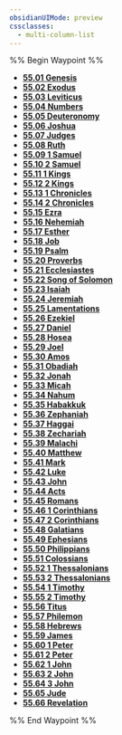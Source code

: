 ```yaml
---
obsidianUIMode: preview
cssclasses:
  - multi-column-list
---
```

%% Begin Waypoint %%
- **[55.01 Genesis](./55.01%20Genesis/55.01%20Genesis.md)**
- **[55.02 Exodus](./55.02%20Exodus/55.02%20Exodus.md)**
- **[55.03 Leviticus](./55.03%20Leviticus/55.03%20Leviticus.md)**
- **[55.04 Numbers](./55.04%20Numbers/55.04%20Numbers.md)**
- **[55.05 Deuteronomy](./55.05%20Deuteronomy/55.05%20Deuteronomy.md)**
- **[55.06 Joshua](./55.06%20Joshua/55.06%20Joshua.md)**
- **[55.07 Judges](./55.07%20Judges/55.07%20Judges.md)**
- **[55.08 Ruth](./55.08%20Ruth/55.08%20Ruth.md)**
- **[55.09 1 Samuel](./55.09%201%20Samuel/55.09%201%20Samuel.md)**
- **[55.10 2 Samuel](./55.10%202%20Samuel/55.10%202%20Samuel.md)**
- **[55.11 1 Kings](./55.11%201%20Kings/55.11%201%20Kings.md)**
- **[55.12 2 Kings](./55.12%202%20Kings/55.12%202%20Kings.md)**
- **[55.13 1 Chronicles](./55.13%201%20Chronicles/55.13%201%20Chronicles.md)**
- **[55.14 2 Chronicles](./55.14%202%20Chronicles/55.14%202%20Chronicles.md)**
- **[55.15 Ezra](./55.15%20Ezra/55.15%20Ezra.md)**
- **[55.16 Nehemiah](./55.16%20Nehemiah/55.16%20Nehemiah.md)**
- **[55.17 Esther](./55.17%20Esther/55.17%20Esther.md)**
- **[55.18 Job](./55.18%20Job/55.18%20Job.md)**
- **[55.19 Psalm](./55.19%20Psalm/55.19%20Psalm.md)**
- **[55.20 Proverbs](./55.20%20Proverbs/55.20%20Proverbs.md)**
- **[55.21 Ecclesiastes](./55.21%20Ecclesiastes/55.21%20Ecclesiastes.md)**
- **[55.22 Song of Solomon](./55.22%20Song%20of%20Solomon/55.22%20Song%20of%20Solomon.md)**
- **[55.23 Isaiah](./55.23%20Isaiah/55.23%20Isaiah.md)**
- **[55.24 Jeremiah](./55.24%20Jeremiah/55.24%20Jeremiah.md)**
- **[55.25 Lamentations](./55.25%20Lamentations/55.25%20Lamentations.md)**
- **[55.26 Ezekiel](./55.26%20Ezekiel/55.26%20Ezekiel.md)**
- **[55.27 Daniel](./55.27%20Daniel/55.27%20Daniel.md)**
- **[55.28 Hosea](./55.28%20Hosea/55.28%20Hosea.md)**
- **[55.29 Joel](./55.29%20Joel/55.29%20Joel.md)**
- **[55.30 Amos](./55.30%20Amos/55.30%20Amos.md)**
- **[55.31 Obadiah](./55.31%20Obadiah/55.31%20Obadiah.md)**
- **[55.32 Jonah](./55.32%20Jonah/55.32%20Jonah.md)**
- **[55.33 Micah](./55.33%20Micah/55.33%20Micah.md)**
- **[55.34 Nahum](./55.34%20Nahum/55.34%20Nahum.md)**
- **[55.35 Habakkuk](./55.35%20Habakkuk/55.35%20Habakkuk.md)**
- **[55.36 Zephaniah](./55.36%20Zephaniah/55.36%20Zephaniah.md)**
- **[55.37 Haggai](./55.37%20Haggai/55.37%20Haggai.md)**
- **[55.38 Zechariah](./55.38%20Zechariah/55.38%20Zechariah.md)**
- **[55.39 Malachi](./55.39%20Malachi/55.39%20Malachi.md)**
- **[55.40 Matthew](./55.40%20Matthew/55.40%20Matthew.md)**
- **[55.41 Mark](./55.41%20Mark/55.41%20Mark.md)**
- **[55.42 Luke](./55.42%20Luke/55.42%20Luke.md)**
- **[55.43 John](./55.43%20John/55.43%20John.md)**
- **[55.44 Acts](./55.44%20Acts/55.44%20Acts.md)**
- **[55.45 Romans](./55.45%20Romans/55.45%20Romans.md)**
- **[55.46 1 Corinthians](./55.46%201%20Corinthians/55.46%201%20Corinthians.md)**
- **[55.47 2 Corinthians](./55.47%202%20Corinthians/55.47%202%20Corinthians.md)**
- **[55.48 Galatians](./55.48%20Galatians/55.48%20Galatians.md)**
- **[55.49 Ephesians](./55.49%20Ephesians/55.49%20Ephesians.md)**
- **[55.50 Philippians](./55.50%20Philippians/55.50%20Philippians.md)**
- **[55.51 Colossians](./55.51%20Colossians/55.51%20Colossians.md)**
- **[55.52 1 Thessalonians](./55.52%201%20Thessalonians/55.52%201%20Thessalonians.md)**
- **[55.53 2 Thessalonians](./55.53%202%20Thessalonians/55.53%202%20Thessalonians.md)**
- **[55.54 1 Timothy](./55.54%201%20Timothy/55.54%201%20Timothy.md)**
- **[55.55 2 Timothy](./55.55%202%20Timothy/55.55%202%20Timothy.md)**
- **[55.56 Titus](./55.56%20Titus/55.56%20Titus.md)**
- **[55.57 Philemon](./55.57%20Philemon/55.57%20Philemon.md)**
- **[55.58 Hebrews](./55.58%20Hebrews/55.58%20Hebrews.md)**
- **[55.59 James](./55.59%20James/55.59%20James.md)**
- **[55.60 1 Peter](./55.60%201%20Peter/55.60%201%20Peter.md)**
- **[55.61 2 Peter](./55.61%202%20Peter/55.61%202%20Peter.md)**
- **[55.62 1 John](./55.62%201%20John/55.62%201%20John.md)**
- **[55.63 2 John](./55.63%202%20John/55.63%202%20John.md)**
- **[55.64 3 John](./55.64%203%20John/55.64%203%20John.md)**
- **[55.65 Jude](./55.65%20Jude/55.65%20Jude.md)**
- **[55.66 Revelation](./55.66%20Revelation/55.66%20Revelation.md)**

%% End Waypoint %%